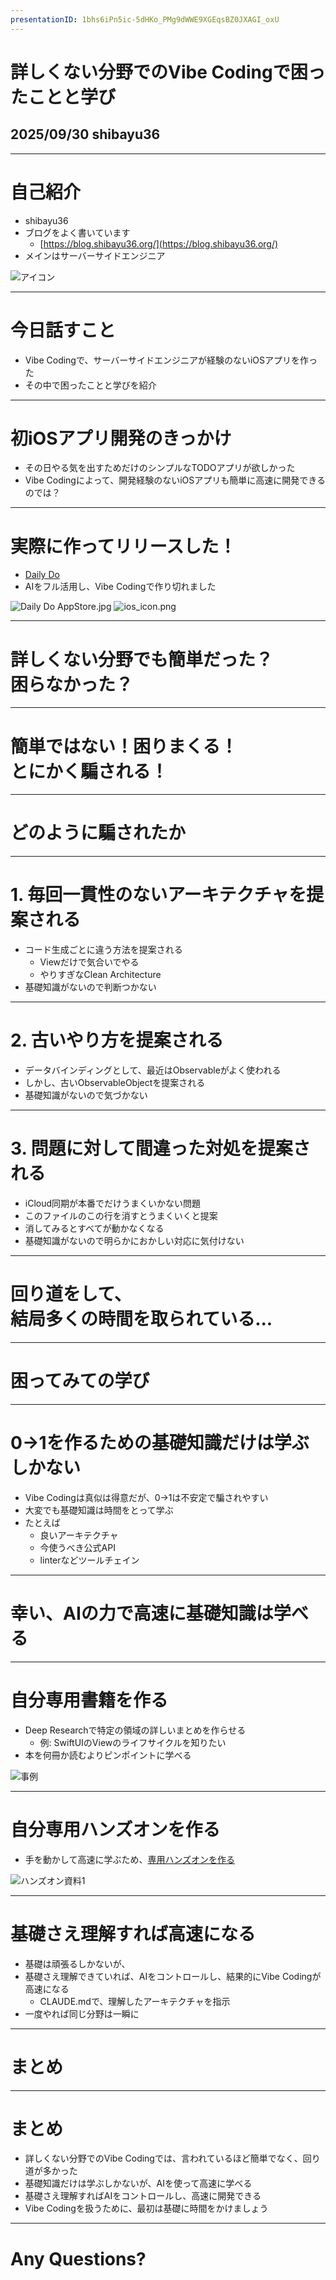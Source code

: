 ```yaml
---
presentationID: 1bhs6iPn5ic-5dHKo_PMg9dWWE9XGEqsBZ0JXAGI_oxU
---
```


# 詳しくない分野でのVibe Codingで困ったことと学び
## 2025/09/30 shibayu36

---

# 自己紹介

- shibayu36
- ブログをよく書いています
    - [https://blog.shibayu36.org/](https://blog.shibayu36.org/)
- メインはサーバーサイドエンジニア

![アイコン](./illust-icon2.jpg)

---

# 今日話すこと

- Vibe Codingで、サーバーサイドエンジニアが経験のないiOSアプリを作った
- その中で困ったことと学びを紹介

---

# 初iOSアプリ開発のきっかけ
* その日やる気を出すためだけのシンプルなTODOアプリが欲しかった
* Vibe Codingによって、開発経験のないiOSアプリも<span class="red">簡単に高速に</span>開発できるのでは？

---

# 実際に作ってリリースした！
* [Daily Do](https://apps.apple.com/jp/app/daily-do-%E4%BB%8A%E6%97%A5%E3%81%AEtodo%E3%81%AB%E9%9B%86%E4%B8%AD%E3%81%97%E3%82%88%E3%81%86/id6747943242)
* AIをフル活用し、Vibe Codingで作り切れました

![Daily Do AppStore.jpg](./DailyDoAppStore.jpg)
![ios_icon.png](./ios_icon.png)

---

# 詳しくない分野でも簡単だった？<br>困らなかった？

<!-- {"layout": "section_blue"} -->

---
# 簡単ではない！困りまくる！<br>とにかく騙される！

<!-- {"layout": "section_white"} -->

---
# どのように騙されたか

<!-- {"layout": "section_white"} -->

---

# 1. 毎回一貫性のないアーキテクチャを提案される

- コード生成ごとに違う方法を提案される
    - Viewだけで気合いでやる
    - やりすぎなClean Architecture
- <span class="red">基礎知識がない</span>ので判断つかない

---

# 2. 古いやり方を提案される

- データバインディングとして、最近はObservableがよく使われる
- しかし、古いObservableObjectを提案される
- <span class="red">基礎知識がない</span>ので気づかない

---

# 3. 問題に対して間違った対処を提案される

- iCloud同期が本番でだけうまくいかない問題
- このファイルのこの行を消すとうまくいくと提案
- 消してみるとすべてが動かなくなる
- <span class="red">基礎知識がない</span>ので明らかにおかしい対応に気付けない

---

# 回り道をして、<br>結局多くの時間を取られている...

<!-- {"layout": "section_white"} -->

---

# 困ってみての学び

<!-- {"layout": "section_blue"} -->

---

# 0->1を作るための基礎知識だけは学ぶしかない

- Vibe Codingは真似は得意だが、0->1は不安定で騙されやすい
- 大変でも基礎知識は時間をとって学ぶ
- たとえば
    - 良いアーキテクチャ
    - 今使うべき公式API
    - linterなどツールチェイン

---

# 幸い、AIの力で高速に基礎知識は学べる

<!-- {"layout": "section_white"} -->

---

# 自分専用書籍を作る

- Deep Researchで特定の領域の詳しいまとめを作らせる
    - 例: SwiftUIのViewのライフサイクルを知りたい
- 本を何冊か読むよりピンポイントに学べる

![事例](./my-book.png)

<!-- {"layout": "title_body_vertical_img"} -->

---

# 自分専用ハンズオンを作る

- 手を動かして高速に学ぶため、[専用ハンズオンを作る](https://blog.shibayu36.org/entry/2025/05/13/193000)

![ハンズオン資料1](./my-handson.png)

<!-- {"layout": "title_body"} -->

---

# 基礎さえ理解すれば高速になる

- 基礎は頑張るしかないが、
- 基礎さえ理解できていれば、AIをコントロールし、結果的にVibe Codingが高速になる
    - CLAUDE.mdで、理解したアーキテクチャを指示
- 一度やれば同じ分野は一瞬に

---

# まとめ

<!-- {"layout": "section_blue"} -->

---

# まとめ

- 詳しくない分野でのVibe Codingでは、言われているほど簡単でなく、回り道が多かった
- 基礎知識だけは学ぶしかないが、AIを使って高速に学べる
- 基礎さえ理解すればAIをコントロールし、高速に開発できる
- Vibe Codingを扱うために、最初は基礎に時間をかけましょう

---

# Any Questions?

<!-- {"layout": "section_blue"} -->
